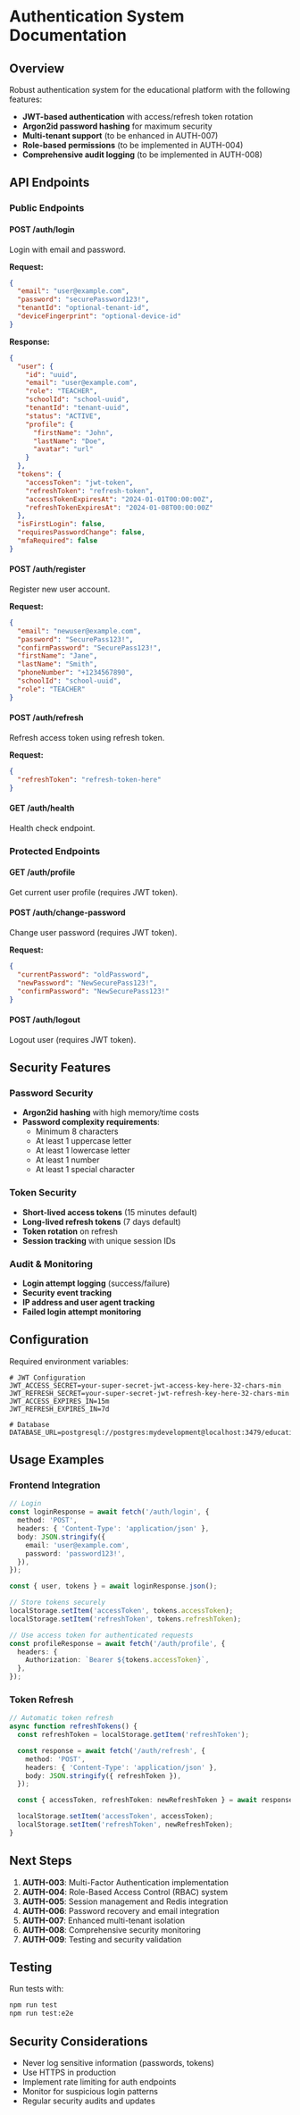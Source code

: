 # Authentication System Documentation

## Overview

Robust authentication system for the educational platform with the following features:

- **JWT-based authentication** with access/refresh token rotation
- **Argon2id password hashing** for maximum security
- **Multi-tenant support** (to be enhanced in AUTH-007)
- **Role-based permissions** (to be implemented in AUTH-004)
- **Comprehensive audit logging** (to be implemented in AUTH-008)

## API Endpoints

### Public Endpoints

#### POST /auth/login

Login with email and password.

**Request:**

```json
{
  "email": "user@example.com",
  "password": "securePassword123!",
  "tenantId": "optional-tenant-id",
  "deviceFingerprint": "optional-device-id"
}
```

**Response:**

```json
{
  "user": {
    "id": "uuid",
    "email": "user@example.com",
    "role": "TEACHER",
    "schoolId": "school-uuid",
    "tenantId": "tenant-uuid",
    "status": "ACTIVE",
    "profile": {
      "firstName": "John",
      "lastName": "Doe",
      "avatar": "url"
    }
  },
  "tokens": {
    "accessToken": "jwt-token",
    "refreshToken": "refresh-token",
    "accessTokenExpiresAt": "2024-01-01T00:00:00Z",
    "refreshTokenExpiresAt": "2024-01-08T00:00:00Z"
  },
  "isFirstLogin": false,
  "requiresPasswordChange": false,
  "mfaRequired": false
}
```

#### POST /auth/register

Register new user account.

**Request:**

```json
{
  "email": "newuser@example.com",
  "password": "SecurePass123!",
  "confirmPassword": "SecurePass123!",
  "firstName": "Jane",
  "lastName": "Smith",
  "phoneNumber": "+1234567890",
  "schoolId": "school-uuid",
  "role": "TEACHER"
}
```

#### POST /auth/refresh

Refresh access token using refresh token.

**Request:**

```json
{
  "refreshToken": "refresh-token-here"
}
```

#### GET /auth/health

Health check endpoint.

### Protected Endpoints

#### GET /auth/profile

Get current user profile (requires JWT token).

#### POST /auth/change-password

Change user password (requires JWT token).

**Request:**

```json
{
  "currentPassword": "oldPassword",
  "newPassword": "NewSecurePass123!",
  "confirmPassword": "NewSecurePass123!"
}
```

#### POST /auth/logout

Logout user (requires JWT token).

## Security Features

### Password Security

- **Argon2id hashing** with high memory/time costs
- **Password complexity requirements**:
  - Minimum 8 characters
  - At least 1 uppercase letter
  - At least 1 lowercase letter
  - At least 1 number
  - At least 1 special character

### Token Security

- **Short-lived access tokens** (15 minutes default)
- **Long-lived refresh tokens** (7 days default)
- **Token rotation** on refresh
- **Session tracking** with unique session IDs

### Audit & Monitoring

- **Login attempt logging** (success/failure)
- **Security event tracking**
- **IP address and user agent tracking**
- **Failed login attempt monitoring**

## Configuration

Required environment variables:

```env
# JWT Configuration
JWT_ACCESS_SECRET=your-super-secret-jwt-access-key-here-32-chars-min
JWT_REFRESH_SECRET=your-super-secret-jwt-refresh-key-here-32-chars-min
JWT_ACCESS_EXPIRES_IN=15m
JWT_REFRESH_EXPIRES_IN=7d

# Database
DATABASE_URL=postgresql://postgres:mydevelopment@localhost:3479/educational_platform
```

## Usage Examples

### Frontend Integration

```typescript
// Login
const loginResponse = await fetch('/auth/login', {
  method: 'POST',
  headers: { 'Content-Type': 'application/json' },
  body: JSON.stringify({
    email: 'user@example.com',
    password: 'password123!',
  }),
});

const { user, tokens } = await loginResponse.json();

// Store tokens securely
localStorage.setItem('accessToken', tokens.accessToken);
localStorage.setItem('refreshToken', tokens.refreshToken);

// Use access token for authenticated requests
const profileResponse = await fetch('/auth/profile', {
  headers: {
    Authorization: `Bearer ${tokens.accessToken}`,
  },
});
```

### Token Refresh

```typescript
// Automatic token refresh
async function refreshTokens() {
  const refreshToken = localStorage.getItem('refreshToken');

  const response = await fetch('/auth/refresh', {
    method: 'POST',
    headers: { 'Content-Type': 'application/json' },
    body: JSON.stringify({ refreshToken }),
  });

  const { accessToken, refreshToken: newRefreshToken } = await response.json();

  localStorage.setItem('accessToken', accessToken);
  localStorage.setItem('refreshToken', newRefreshToken);
}
```

## Next Steps

1. **AUTH-003**: Multi-Factor Authentication implementation
2. **AUTH-004**: Role-Based Access Control (RBAC) system
3. **AUTH-005**: Session management and Redis integration
4. **AUTH-006**: Password recovery and email integration
5. **AUTH-007**: Enhanced multi-tenant isolation
6. **AUTH-008**: Comprehensive security monitoring
7. **AUTH-009**: Testing and security validation

## Testing

Run tests with:

```bash
npm run test
npm run test:e2e
```

## Security Considerations

- Never log sensitive information (passwords, tokens)
- Use HTTPS in production
- Implement rate limiting for auth endpoints
- Monitor for suspicious login patterns
- Regular security audits and updates
